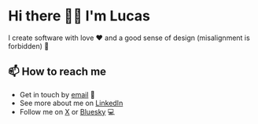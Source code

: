 # Hi there 👋🏻 I'm Lucas

I create software with love ❤️ and a good sense of design (misalignment is forbidden) 👀

## 📫 How to reach me

- Get in touch by [email](mailto:lucas@micheli.ar) 📩
- See more about me on [LinkedIn](https://www.linkedin.com/in/lucasmicheli/)
- Follow me on [X](https://x.com/LucasMicheli) or [Bluesky](https://bsky.app/profile/lucasmicheli.com) 💻

